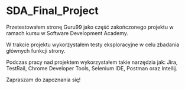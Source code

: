 # SDA_Final_Project
Przetestowałem stronę Guru99 jako część zakończonego projektu w ramach kursu w Software Development Academy.

W trakcie projektu wykorzystałem testy eksploracyjne w celu zbadania głównych funkcji strony.

Podczas pracy nad projektem wykorzystałem takie narzędzia jak: Jira, TestRail, Chrome Developer Tools, Selenium IDE, Postman oraz Intellij.

Zapraszam do zapoznania się!

